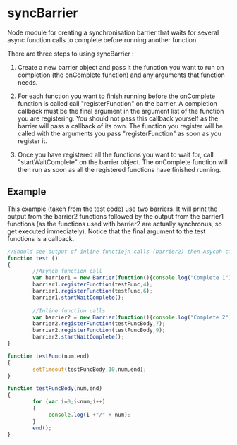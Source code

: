 # syncBarrier
Node module for creating a synchronisation barrier that waits for several async function calls to complete before running another function.

There are three steps to using syncBarrier :

1. Create a new barrier object and pass it the function you want to run on completion (the onComplete function) and any arguments that function needs.

2. For each function you want to finish running before the onComplete function is called  call "registerFunction" on the barrier.  A completion callback must be the final argument in the argument list of the function you are registering. You should not pass this callback yourself as the barrier will pass a callback of its own. The function you register will be called with the arguments you pass "registerFunction" as soon as you register it.

3. Once you have registered all the functions you want to wait for, call "startWaitComplete" on the barrier object. The onComplete function will then run as soon as all the registered functions have finished running.

## Example
This example (taken from the test code) use two barriers.  It will print the output from the barrier2 functions followed by the output
from the barrier1  functions (as the functions used with barrier2 are actually synchronus, so get executed immediately).
Notice that  the final argument to the test functions is a callback.  
```JavaScript
//Should see output of inline functiojn calls (barrier2) then Asycnh calls (barrier1) and complete notifications
function test ()
{
        //Asynch function call
        var barrier1 = new Barrier(function(){console.log("Complete 1")})
        barrier1.registerFunction(testFunc,4);
        barrier1.registerFunction(testFunc,6);
        barrier1.startWaitComplete();
             
        //Inline function calls
        var barrier2 = new Barrier(function(){console.log("Complete 2")})
        barrier2.registerFunction(testFuncBody,7);
        barrier2.registerFunction(testFuncBody,9);
        barrier2.startWaitComplete();
}

function testFunc(num,end)
{
        setTimeout(testFuncBody,10,num,end);
}

function testFuncBody(num,end)
{
        for (var i=0;i<num;i++)
        {
             console.log(i +"/" + num);
        }
        end();
}
```
